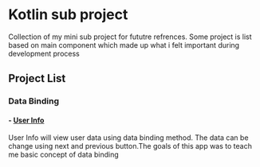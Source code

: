 # Kotlin sub project
 Collection of my mini sub project for fututre refrences. Some project is list based on main component which made up what i felt important during development process

## Project List
### Data Binding
#### **- [User Info](https://github.com/iz-hafiz/Kotlin-sub-project/tree/main/Data%20Binding%20(Basic)/UserInfoDataBinding)**
User Info will view user data using data binding method. The data can be change using next and previous button.The goals of this app was to teach me basic concept of data binding
